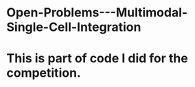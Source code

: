 # Open-Problems---Multimodal-Single-Cell-Integration
# This is part of code I did for the competition.
